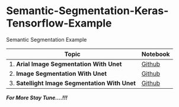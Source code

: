 # Semantic-Segmentation-Keras-Tensorflow-Example
Semantic Segmentation Example

| Topic                                          | Notebook                                                     |
| ---------------------------------------------- | ------------------------------------------------------------ |
| 1. **Arial Image Segmentation With Unet**      | [Github](https://nbviewer.jupyter.org/github/ashishpatel26/Semantic-Segmentation-Keras-Tensorflow-Example/blob/main/Areal_Image_segmentation_with_a_U_Net_like_architecture.ipynb) |
| 2. **Image Segmentation With Unet**            | [Github](https://nbviewer.jupyter.org/github/ashishpatel26/Semantic-Segmentation-Keras-Tensorflow-Example/blob/main/Image_segmentation_with_a_U_Net_like_architecture.ipynb) |
| 3. **Satellight Image Segmentation With Unet** | [Github](https://nbviewer.jupyter.org/github/ashishpatel26/Semantic-Segmentation-Keras-Tensorflow-Example/blob/main/Satellight_Image_Semantic_Segmentation_From_Scratch.ipynb) |

***For More Stay Tune....!!!***